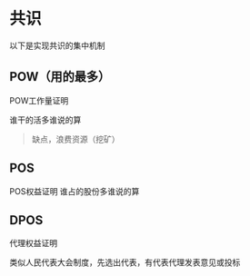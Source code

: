 # 共识


以下是实现共识的集中机制
## POW（用的最多）
POW工作量证明

谁干的活多谁说的算

> 缺点，浪费资源（挖矿）

## POS

POS权益证明
谁占的股份多谁说的算

## DPOS

代理权益证明

类似人民代表大会制度，先选出代表，有代表代理发表意见或投标

